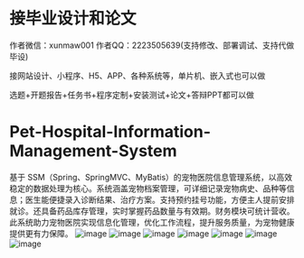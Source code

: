 # 接毕业设计和论文
作者微信：xunmaw001  作者QQ：2223505639(支持修改、部署调试、支持代做毕设)

接网站设计、小程序、H5、APP、各种系统等，单片机、嵌入式也可以做

选题+开题报告+任务书+程序定制+安装测试+论文+答辩PPT都可以做
# Pet-Hospital-Information-Management-System
基于 SSM（Spring、SpringMVC、MyBatis）的宠物医院信息管理系统，以高效稳定的数据处理为核心。系统涵盖宠物档案管理，可详细记录宠物病史、品种等信息；医生能便捷录入诊断结果、治疗方案。支持预约挂号功能，方便主人提前安排就诊。还具备药品库存管理，实时掌握药品数量与有效期。财务模块可统计营收。此系统助力宠物医院实现信息化管理，优化工作流程，提升服务质量，为宠物健康提供更有力保障。 
![image](https://github.com/user-attachments/assets/0f4334b7-5748-402f-a532-91f2db75c7aa)
![image](https://github.com/user-attachments/assets/5ad77ac9-9f07-4d76-80fc-77260c23d164)
![image](https://github.com/user-attachments/assets/3d2bc927-a679-43a6-9326-f26dfea40be7)
![image](https://github.com/user-attachments/assets/98f236cd-4b37-4ab3-8195-c49f35634365)
![image](https://github.com/user-attachments/assets/31989828-1f20-4462-84fc-489f8676597a)
![image](https://github.com/user-attachments/assets/ffb3d6e7-03d4-48c6-a18f-4bfe562f1606)
![image](https://github.com/user-attachments/assets/df79811f-5e38-4096-a140-2e6ba31b116d)
